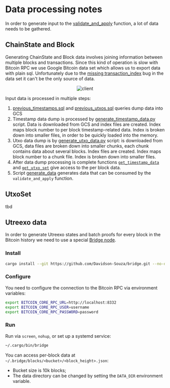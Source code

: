 # Data processing notes
In order to generate input to the [validate_and_apply](../packages/consensus/src/types/chain_state.cairo#L62) function, a lot of data needs to be gathered. 

## ChainState and Block
Generating ChainState and Block data involves joining information between multiple blocks and transactions. Since this kind of operation is slow with Bitcoin RPC we use Google Bitcoin data set which allows us to export data with plain sql. Unfortunately due to the [missing transaction_index](https://github.com/blockchain-etl/bitcoin-etl/issues/47) bug in the data set it can't be the only source of data.

<p align="center" width="100%">
  <img src="./img/data.svg" alt="client"/>
</p>

Input data is processed in multiple steps:
1. [previous_timestamps.sql](../scripts/data/previous_timestamps.sql) and [previous_utxos.sql](../scripts/data/previous_utxos.sql) queries dump data into GCS
2. Timestamp data dump is processed by [generate_timestamp_data.py](../scripts/data/generate_timestamp_data.py) script. Data is downloaded from GCS and index files are created. Index maps block number to per block timestamp-related data. Index is broken down into smaller files, in order to be quickly loaded into the memory.
3. Utxo data dump is by [generate_utxo_data.py](../scripts/data/generate_utxo_data.py) script: is downloaded from GCS, data files are broken down into smaller chunks, each chunk contains data about several blocks. Index files are created. Index maps block number to a chunk file. Index is broken down into smaller files.
4. After data dump processing is complete functions [`get_timestamp_data`](../scripts/data/generate_timestamp_data.py#L88) and [`get_utxo_set`](../scripts/data/generate_utxo_data.py#L125)  give access to the per block data.
5. Script [generate_data](../scripts/data/generate_data.py) generates data that can be consumed by the `validate_and_apply` function.

## UtxoSet
tbd

## Utreexo data

In order to generate Utreexo states and batch proofs for every block in the Bitcoin history we need to use a special [Bridge node](https://github.com/Davidson-Souza/bridge).

### Install

```sh
cargo install --git https://github.com/Davidson-Souza/bridge.git --no-default-features --features shinigami
```

### Configure

You need to configure the connection to the Bitcoin RPC via environment variables:

```sh
export BITCOIN_CORE_RPC_URL=http://localhost:8332
export BITCOIN_CORE_RPC_USER=username
export BITCOIN_CORE_RPC_PASSWORD=password
```

### Run

Run via `screen`, `nohup`, or set up a systemd service:

```sh
~/.cargo/bin/bridge
```

You can access per-block data at `~/.bridge/blocks/<bucket>/<block_height>.json`:
- Bucket size is 10k blocks;
- The data directory can be changed by setting the `DATA_DIR` environment variable.
